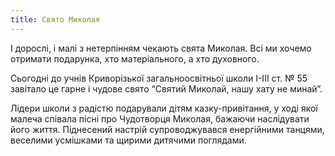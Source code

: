 ```yaml
---
title: Свято Миколая
---
```


І дорослі, і малі з нетерпінням чекають свята Миколая.
Всі ми хочемо отримати подарунка, хто матеріального, а хто духовного.

Сьогодні до учнів Криворізької загальноосвітньої школи І-ІІІ ст. № 55 завітало це гарне і чудове свято “Святий Миколай, нашу хату не минай”.

Лідери школи з радістю подарували дітям казку-привітання, у ході якої малеча співала пісні про Чудотворця Миколая, бажаючи наслідувати його життя. Піднесений настрій супроводжувався енергійними танцями, веселими усмішками та щирими дитячими поглядами.

<youtube id="Tg52TD42eR4" />

<slideshow id="_/72157688524634902" />
